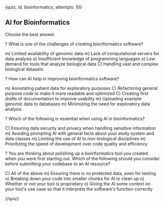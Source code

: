 
{quiz, id: bioinformatics, attempts: 10}

## AI for Bioinformatics

Choose the best answer.

? What is one of the challenges of creating bioinformatics software?

m) Limited availability of genomic data
m) Lack of computational servers for data analysis
o) Insufficient knowledge of programming languages
o) Low demand for tools that analyze biological data
C) Handling vast and complex biological datasets

? How can AI help in improving bioinformatics software?

m) Annotating patient data for exploratory purposes
C) Refactoring general purpose code to make it more readable and optimized
C) Creating first drafts of documentation to improve usability
m) Uploading example genomic data to databases
m) Minimizing the need for exploratory data analysis

? Which of the following is essential when using AI in bioinformatics?

C) Ensuring data security and privacy when handling sensitive information
m) Avoiding prompting AI with general facts about your study system and data classes
m) Limiting the use of AI to non-biological disciplines
m) Prioritizing the speed of development over code quality and efficiency

? You are thinking about polishing up a bioinformatics tool you created when you were first starting out. Which of the following should you consider before submitting your codebase to an AI resource?

C) All of the above
m) Ensuring there is no protected data, even for testing
o) Breaking down your code into smaller chunks for AI to clean up
o) Whether or not your tool is proprietary
o) Giving the AI some context on your tool's use case so that it interprets the software's function correctly

{/quiz}
